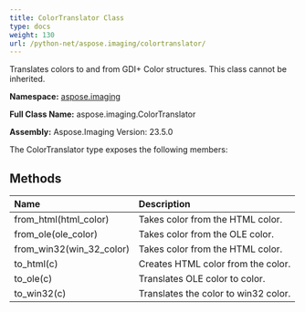 ```yaml
---
title: ColorTranslator Class
type: docs
weight: 130
url: /python-net/aspose.imaging/colortranslator/
---
```


Translates colors to and from GDI+ Color structures. This class cannot be inherited.

**Namespace:** [aspose.imaging](/imaging/python-net/aspose.imaging/)

**Full Class Name:** aspose.imaging.ColorTranslator

**Assembly:**  Aspose.Imaging Version: 23.5.0

The ColorTranslator type exposes the following members:
## **Methods**
|**Name**|**Description**|
| :- | :- |
|from_html(html_color)|Takes color from the HTML color.|
|from_ole(ole_color)|Takes color from the OLE color.|
|from_win32(win_32_color)|Takes color from the HTML color.|
|to_html(c)|Creates HTML color  from the color.|
|to_ole(c)|Translates OLE color to color.|
|to_win32(c)|Translates the color to win32 color.|

